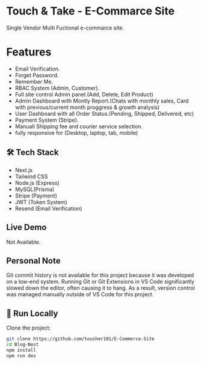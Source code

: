 # Touch & Take - E-Commarce Site
Single Vendor Multi Fuctional e-commarce site.

# Features
- Email Verification.
- Forget Password.
- Remember Me.
- RBAC System (Admin, Customer).
- Full site control Admin panel.(Add, Delete, Edit Product) 
- Admin Dashboard with Montly Report.(Chats with monthly sales, Card with previous/current month proggress & growth analysis)
- User Dashboard with all Order Status.(Pending, Shipped, Delivered, etc)
- Payment System (Stripe).
- Manuall Shipping fee and courier service selection.
- fully responsive for (Desktop, laptop, tab, mobile)


## 🛠 Tech Stack
- Next.js
- Tailwind CSS
- Node.js (Express)
- MySQL(Prisma)
- Stripe (Payment)
- JWT (Token System)
- Resend (Email Verification)

## Live Demo
Not Available.

## Personal Note
Git commit history is not available for this project because it was developed on a low-end system.
Running Git or Git Extensions in VS Code significantly slowed down the editor, often causing it to hang.
As a result, version control was managed manually outside of VS Code for this project.


## 🚀 Run Locally

Clone the project:

```bash
git clone https://github.com/tousher101/E-Commerce-Site
cd Blog-Nest
npm install
npm run dev






